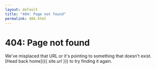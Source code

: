 ```yaml
---
layout: default
title: "404: Page not found"
permalink: 404.html
---
```


# 404: Page not found
We've misplaced that URL or it's pointing to something that doesn't exist. [Head back home]({{ site.url }}) to try finding it again.
